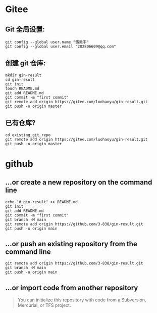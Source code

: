 # Gitee
## Git 全局设置:
```shell
git config --global user.name "骆昊宇"
git config --global user.email "202806609@qq.com"
```

## 创建 git 仓库:
```shell
mkdir gin-result
cd gin-result
git init
touch README.md
git add README.md
git commit -m "first commit"
git remote add origin https://gitee.com/luohaoyu/gin-result.git
git push -u origin master
```

## 已有仓库?
```shell
cd existing_git_repo
git remote add origin https://gitee.com/luohaoyu/gin-result.git
git push -u origin master
```

# github
## …or create a new repository on the command line
```shell
echo "# gin-result" >> README.md
git init
git add README.md
git commit -m "first commit"
git branch -M main
git remote add origin https://github.com/3-838/gin-result.git
git push -u origin main
```

## …or push an existing repository from the command line
```shell
git remote add origin https://github.com/3-838/gin-result.git
git branch -M main
git push -u origin main
```

## …or import code from another repository
> You can initialize this repository with code from a Subversion, Mercurial, or TFS project.